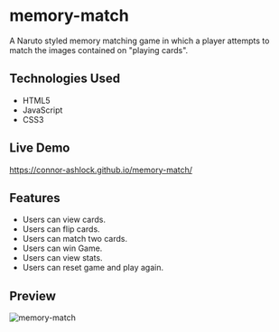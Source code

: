 # memory-match
A Naruto styled memory matching game in which a player attempts to match the images contained on "playing cards".

## Technologies Used
- HTML5
- JavaScript
- CSS3

## Live Demo
https://connor-ashlock.github.io/memory-match/

## Features
- Users can view cards.
- Users can flip cards.
- Users can match two cards.
- Users can win Game.
- Users can view stats.
- Users can reset game and play again.

## Preview
<p>
  <img src="./assets/images/naruto-memory-match.gif" alt="memory-match">
</p>
